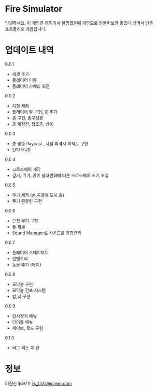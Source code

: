# Fire Simulator
안녕하세요. 이 게임은 캠핑가서 불멍했을때 게임으로 만들어보면 좋겠다 싶어서 만든 포트폴리오 게임입니다.

# 업데이트 내역
0.0.1
 - 에셋 추가
 - 플레이어 이동
 - 플레이어 카메라 회전

0.0.2
 - 지형 제작
 - 플레이어 팔 구현, 총 추가
 - 총 구현, 총구섬광
 - 총 재장전, 정조준, 반동

0.0.3
 - 총 명중 Raycast , 사물 피격시 이펙트 구현
 - 탄약 HUD

0.0.4
 - 크로스헤어 제작
 - 걷기, 뛰기, 앉기 상태변화에 따른 크로스헤어 크기 조절

0.0.5
 - 무기 제작 (손,곡괭이,도끼,총)
 - 무기 흔들림 구현

0.0.6
 - 근접 무기 구현
 - 돌 채굴
 - Sound Manager로 사운드를 통합관리

0.0.7
 - 플레이어 스테이터트
 - 인벤토리
 - 동물 추가 (돼지)

0.0.8
 - 모닥불 구현
 - 모닥불 건축 시스템
 - 밤,낮 구현

0.0.9
 - 일시정지 메뉴
 - 타이틀 메뉴
 - 세이브, 로드 구현

0.1.0
 - 버그 픽스 후 완


# 정보
이진선 ljs9711
ljs_1225@naver.com
